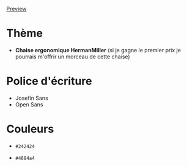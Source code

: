 [Preview](https://concours-beta.vercel.app/)


# Thème
- **Chaise ergonomique HermanMiller** (si je gagne le premier prix je pourrais m'offrir un morceau de cette chaise)

# Police d'écriture
- Josefin Sans
- Open Sans

# Couleurs
- `#242424`

- `#4884a4`